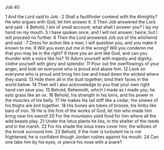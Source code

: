 Job 40

1	And the Lord said to Job :
2	Shall a faultfinder contend with the Almighty? He who argues with God, let him answer it.
3	Then Job answered the Lord and said :
4	Behold, I am of small account; what shall I answer you? I lay my hand on my mouth.
5	I have spoken once, and I will not answer; twice, but I will proceed no further.
6	Then the Lord answered Job out of the whirlwind and said :
7	Dress for action like a man; I will question you, and you make it known to me.
8	Will you even put me in the wrong? Will you condemn me that you may be in the right?
9	Have you an arm like God, and can you thunder with a voice like his?
10	Adorn yourself with majesty and dignity; clothe yourself with glory and splendor.
11	Pour out the overflowings of your anger, and look on everyone who is proud and abase him.
12	Look on everyone who is proud and bring him low and tread down the wicked where they stand.
13	Hide them all in the dust together; bind their faces in the world below.
14	Then will I also acknowledge to you that your own right hand can save you.
15	Behold, Behemoth, which I made as I made you; he eats grass like an ox.
16	Behold, his strength in his loins, and his power in the muscles of his belly.
17	He makes his tail stiff like a cedar; the sinews of his thighs are knit together.
18	His bones are tubes of bronze, his limbs like bars of iron.
19	He is the first of the works of God; let him who made him bring near his sword!
20	For the mountains yield food for him where all the wild beasts play.
21	Under the lotus plants he lies, in the shelter of the reeds and in the marsh.
22	For his shade the lotus trees cover him; the willows of the brook surround him.
23	Behold, if the river is turbulent he is not frightened; he is confident though Jordan rushes against his mouth.
24	Can one take him by his eyes, or pierce his nose with a snare?

